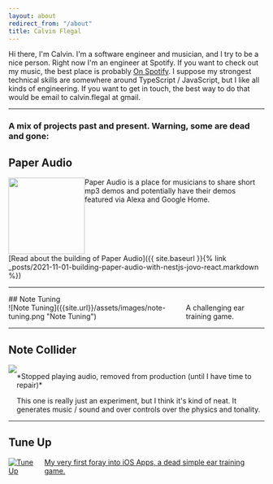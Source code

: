```yaml
---
layout: about
redirect_from: "/about"
title: Calvin Flegal
---
```


<p style="max-width: 800px">
  Hi there, I'm Calvin. I'm a software engineer and musician, and I try to be a nice person. Right now I'm an engineer at Spotify. If you want to check out my music, the best place is probably <a href="https://open.spotify.com/artist/16MSVHbEEVtCo1G9QjyQAs?si=WCtmXwbJRoqkOqljBYe7dQ" target="_blank">On Spotify</a>. I suppose my strongest technical skills are somewhere around TypeScript / JavaScript,
  but I like all kinds of engineering. If you want to get in touch, the best way
  to do that would be email to calvin.flegal at gmail.
</p>

<hr />

<h3 style="margin-bottom: 20px">A mix of projects past and present. Warning, some are dead and gone:</h3>

## Paper Audio

<a href="https://paperaudio.com" class="app-link" style="display: flex;
text-decoration: none" >
<img src="{{site.url}}/assets/images/paper-logo-center.svg" height="150px"
width="150px" />
<span class="app-description">Paper Audio is a place for musicians to share
short mp3 demos and potentially have their demos featured via Alexa and Google
Home.</span>
</a>
<span>
[Read about the building of Paper Audio]({{ site.baseurl }}{% link _posts/2021-11-01-building-paper-audio-with-nestjs-jovo-react.markdown %})
</span>

<hr />
## Note Tuning

<a href="https://www.notetuning.com" class="app-link" style="display: flex; text-decoration: none" >
![Note Tuning]({{site.url}}/assets/images/note-tuning.png "Note Tuning")
<span class="app-description">A challenging ear training game.</span>
</a>
<hr />

## Note Collider

<div style="display: flex" class="app-link">
<img src="{{site.url}}/assets/images/note-collider.jpg" />
<span class="app-description"> <p>*Stopped playing audio, removed from production (until I have time to repair)* </p>This one is really just an experiment, but I think
it's kind of neat. It generates music / sound and over controls over the physics
and tonality.</span>
</div>
<hr />

## Tune Up

<a
href="https://itunes.apple.com/us/app/tuneup-lite-intonation-ear-training-game/id884607905?ls=1&mt=8" class="app-link" style="display: flex;" >
![Tune Up]({{site.url}}/assets/images/tune-up.jpg "Note Tuning")
<span class="app-description">My very first foray into iOS Apps, a dead simple
ear training game.</span>
</a>

